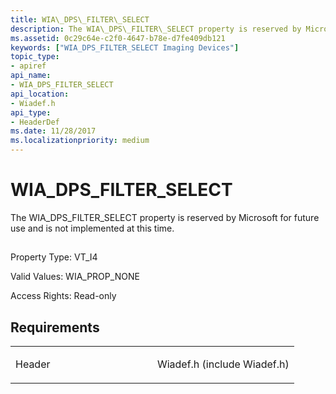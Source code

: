 ```yaml
---
title: WIA\_DPS\_FILTER\_SELECT
description: The WIA\_DPS\_FILTER\_SELECT property is reserved by Microsoft for future use and is not implemented at this time.
ms.assetid: 0c29c64e-c2f0-4647-b78e-d7fe409db121
keywords: ["WIA_DPS_FILTER_SELECT Imaging Devices"]
topic_type:
- apiref
api_name:
- WIA_DPS_FILTER_SELECT
api_location:
- Wiadef.h
api_type:
- HeaderDef
ms.date: 11/28/2017
ms.localizationpriority: medium
---
```


# WIA\_DPS\_FILTER\_SELECT


The WIA\_DPS\_FILTER\_SELECT property is reserved by Microsoft for future use and is not implemented at this time.

## <span id="ddk_wia_dps_filter_select_si"></span><span id="DDK_WIA_DPS_FILTER_SELECT_SI"></span>


Property Type: VT\_I4

Valid Values: WIA\_PROP\_NONE

Access Rights: Read-only

Requirements
------------

<table>
<colgroup>
<col width="50%" />
<col width="50%" />
</colgroup>
<tbody>
<tr class="odd">
<td><p>Header</p></td>
<td>Wiadef.h (include Wiadef.h)</td>
</tr>
</tbody>
</table>

 

 






